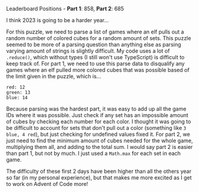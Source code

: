 Leaderboard Positions - **Part 1**: 858, **Part 2**: 685

I think 2023 is going to be a harder year...

For this puzzle, we need to parse a list of games where an elf pulls out a random number of colored cubes for a random amount of sets. This puzzle seemed to be more of a parsing question than anything else as parsing varying amount of strings is slightly difficult. My code uses a lot of `.reduce()`, which without types (I still won't use TypeScript) is difficult to keep track of. For part 1, we need to use this parse data to disqualify any games where an elf pulled more colored cubes that was possible based of the limit given in the puzzle, which is...

```
red: 12
green: 13
blue: 14
```

Because parsing was the hardest part, it was easy to add up all the game IDs where it was possible. Just check if any set has an impossible amount of cubes by checking each number for each color. I thought it was going to be difficult to account for sets that don't pull out a color (something like `3 blue, 4 red`), but just checking for undefined values fixed it. For part 2, we just need to find the minimum amount of cubes needed for the whole game, multiplying them all, and adding to the total sum. I would say part 2 is easier than part 1, but not by much. I just used a `Math.max` for each set in each game. 

The difficulty of these first 2 days have been higher than all the others year so far (in my personal experience), but that makes me more excited as I get to work on Advent of Code more!